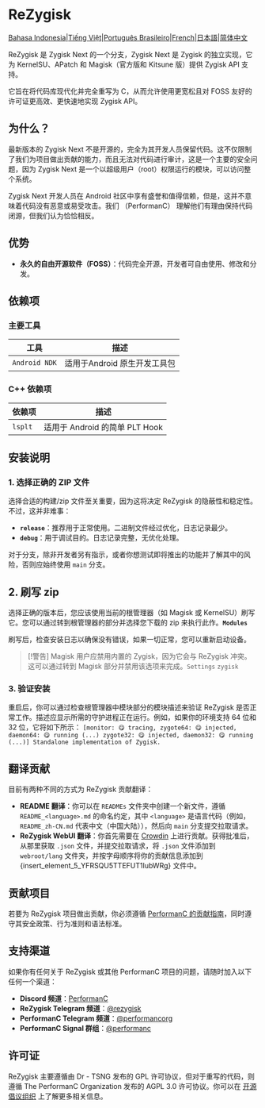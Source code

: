 # ReZygisk

[Bahasa Indonesia](/READMEs/README_id-ID.md)|[Tiếng Việt](/READMEs/README_vi-VN.md)|[Português Brasileiro](/READMEs/README_pt-BR.md)|[French](/READMEs/README_fr-FR.md)|[日本語](/READMEs/README_ja-JP.md)|[简体中文](/READMEs/README_zh-CN.md)

ReZygisk 是 Zygisk Next 的一个分支，Zygisk Next 是 Zygisk 的独立实现，它为 KernelSU、APatch 和 Magisk（官方版和 Kitsune 版）提供 Zygisk API 支持。

它旨在将代码库现代化并完全重写为 C，从而允许使用更宽松且对 FOSS 友好的许可证更高效、更快速地实现 Zygisk API。

## 为什么？

最新版本的 Zygisk Next 不是开源的，完全为其开发人员保留代码。这不仅限制了我们为项目做出贡献的能力，而且无法对代码进行审计，这是一个主要的安全问题，因为 Zygisk Next 是一个以超级用户（root）权限运行的模块，可以访问整个系统。

Zygisk Next 开发人员在 Android 社区中享有盛誉和值得信赖，但是，这并不意味着代码没有恶意或易受攻击。我们 （PerformanC） 理解他们有理由保持代码闭源，但我们认为恰恰相反。

## 优势
- **永久的自由开源软件（FOSS）**：代码完全开源，开发者可自由使用、修改和分发。

## 依赖项
### 主要工具
| 工具            | 描述                                 |
|-----------------|--------------------------------------|
| `Android NDK`   | 适用于Android 原生开发工具包           |

### C++ 依赖项
| 依赖项         | 描述                             |
|----------------|----------------------------------|
| `lsplt`        | 适用于 Android 的简单 PLT Hook    |

## 安装说明
### 1. 选择正确的 ZIP 文件
选择合适的构建/zip 文件至关重要，因为这将决定 ReZygisk 的隐蔽性和稳定性。不过，这并非难事：

- **`release`**：推荐用于正常使用。二进制文件经过优化，日志记录最少。
- **`debug`**：用于调试目的。日志记录完整，无优化处理。

对于分支，除非开发者另有指示，或者你想测试即将推出的功能并了解其中的风险，否则应始终使用 `main` 分支。

## 2. 刷写 zip

选择正确的版本后，您应该使用当前的根管理器（如 Magisk 或 KernelSU）刷写它。您可以通过转到根管理器的部分并选择您下载的 zip 来执行此作。**`Modules`**

刷写后，检查安装日志以确保没有错误，如果一切正常，您可以重新启动设备。

> [!警告]
> Magisk 用户应禁用内置的 Zygisk，因为它会与 ReZygisk 冲突。这可以通过转到 Magisk 部分并禁用该选项来完成。`Settings` `zygisk`

### 3. 验证安装
重启后，你可以通过检查根管理器中模块部分的模块描述来验证 ReZygisk 是否正常工作。描述应显示所需的守护进程正在运行。例如，如果你的环境支持 64 位和 32 位，它将如下所示：
`[monitor: 😋 tracing, zygote64: 😋 injected, daemon64: 😋 running (...) zygote32: 😋 injected, daemon32: 😋 running (...)] Standalone implementation of Zygisk.`

## 翻译贡献
目前有两种不同的方式为 ReZygisk 贡献翻译：

- **README 翻译**：你可以在 `READMEs` 文件夹中创建一个新文件，遵循 `README_<language>.md` 的命名约定，其中 `<language>` 是语言代码（例如，`README_zh-CN.md` 代表中文（中国大陆）），然后向 `main` 分支提交拉取请求。
- **ReZygisk WebUI 翻译**：你首先需要在 [Crowdin](https://crowdin.com/project/rezygisk) 上进行贡献。获得批准后，从那里获取 `.json` 文件，并提交拉取请求，将 `.json` 文件添加到 `webroot/lang` 文件夹，并按字母顺序将你的贡献信息添加到 {insert\_element\_5\_YFRSQU5TTEFUT1IubWRg} 文件中。

## 贡献项目
若要为 ReZygisk 项目做出贡献，你必须遵循 [PerformanC 的贡献指南](https://github.com/PerformanC/contributing)，同时遵守其安全政策、行为准则和语法标准。

## 支持渠道
如果你有任何关于 ReZygisk 或其他 PerformanC 项目的问题，请随时加入以下任何一个渠道：

- **Discord 频道**：[PerformanC](https://discord.gg/uPveNfTuCJ)
- **ReZygisk Telegram 频道**：[@rezygisk](https://t.me/rezygisk)
- **PerformanC Telegram 频道**：[@performancorg](https://t.me/performancorg)
- **PerformanC Signal 群组**：[@performanc](https://signal.group/#CjQKID3SS8N5y4lXj3VjjGxVJnzNsTIuaYZjj3i8UhipAS0gEhAedxPjT5WjbOs6FUuXptcT)

## 许可证
ReZygisk 主要遵循由 Dr - TSNG 发布的 GPL 许可协议，但对于重写的代码，则遵循 The PerformanC Organization 发布的 AGPL 3.0 许可协议。你可以在 [开源倡议组织](https://opensource.org/licenses/AGPL-3.0) 上了解更多相关信息。
